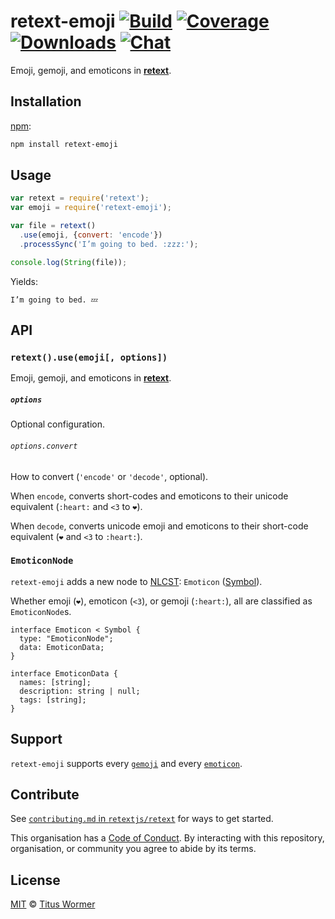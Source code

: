 # retext-emoji [![Build][build-badge]][build] [![Coverage][coverage-badge]][coverage] [![Downloads][downloads-badge]][downloads] [![Chat][chat-badge]][chat]

Emoji, gemoji, and emoticons in [**retext**][retext].

## Installation

[npm][]:

```bash
npm install retext-emoji
```

## Usage

```javascript
var retext = require('retext');
var emoji = require('retext-emoji');

var file = retext()
  .use(emoji, {convert: 'encode'})
  .processSync('I’m going to bed. :zzz:');

console.log(String(file));
```

Yields:

```text
I’m going to bed. 💤
```

## API

### `retext().use(emoji[, options])`

Emoji, gemoji, and emoticons in [**retext**][retext].

##### `options`

Optional configuration.

###### `options.convert`

How to convert (`'encode'` or `'decode'`, optional).

When `encode`, converts short-codes and emoticons to their unicode equivalent
(`:heart:` and `<3` to `❤️`).

When `decode`, converts unicode emoji and emoticons to their short-code
equivalent (`❤️` and `<3` to `:heart:`).

### `EmoticonNode`

`retext-emoji` adds a new node to [NLCST][]: `Emoticon` ([Symbol][]).

Whether emoji (`❤️`), emoticon (`<3`), or gemoji (`:heart:`), all are
classified as `EmoticonNode`s.

```idl
interface Emoticon < Symbol {
  type: "EmoticonNode";
  data: EmoticonData;
}

interface EmoticonData {
  names: [string];
  description: string | null;
  tags: [string];
}
```

## Support

`retext-emoji` supports every [`gemoji`][gemoji] and every
[`emoticon`][emoticon].

## Contribute

See [`contributing.md` in `retextjs/retext`][contributing] for ways to get
started.

This organisation has a [Code of Conduct][coc].  By interacting with this
repository, organisation, or community you agree to abide by its terms.

## License

[MIT][license] © [Titus Wormer][author]

<!-- Definitions -->

[build-badge]: https://img.shields.io/travis/retextjs/retext-emoji.svg

[build]: https://travis-ci.org/retextjs/retext-emoji

[coverage-badge]: https://img.shields.io/codecov/c/github/retextjs/retext-emoji.svg

[coverage]: https://codecov.io/github/retextjs/retext-emoji

[downloads-badge]: https://img.shields.io/npm/dm/retext-emoji.svg

[downloads]: https://www.npmjs.com/package/retext-emoji

[chat-badge]: https://img.shields.io/badge/join%20the%20community-on%20spectrum-7b16ff.svg

[chat]: https://spectrum.chat/unified/retext

[npm]: https://docs.npmjs.com/cli/install

[license]: license

[author]: https://wooorm.com

[retext]: https://github.com/retextjs/retext

[nlcst]: https://github.com/syntax-tree/nlcst

[symbol]: https://github.com/syntax-tree/nlcst#symbol

[gemoji]: https://github.com/wooorm/gemoji/#supported-gemoji

[emoticon]: https://github.com/wooorm/emoticon/#supported-emoticon

[contributing]: https://github.com/retextjs/retext/blob/master/contributing.md

[coc]: https://github.com/retextjs/retext/blob/master/code-of-conduct.md
